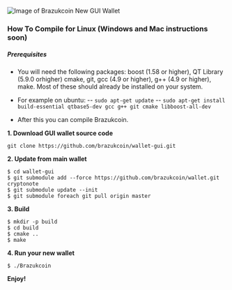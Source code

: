 
![Image of Brazukcoin New GUI Wallet](https://i.imgur.com/fFoTr8y.png)


### How To Compile for Linux (Windows and Mac instructions soon)


##### Prerequisites

- You will need the following packages: boost (1.58 or higher), QT Library (5.9.0 orhigher) cmake, git, gcc (4.9 or higher), g++ (4.9 or higher), make. Most of these should already be installed on your system.

- For example on ubuntu:
-- `sudo apt-get update`
-- `sudo apt-get install build-essential qtbase5-dev gcc g++ git cmake libboost-all-dev`

- After this you can compile Brazukcoin.



**1. Download GUI wallet source code**

```
git clone https://github.com/brazukcoin/wallet-gui.git
```

**2. Update from main wallet**

```
$ cd wallet-gui
$ git submodule add --force https://github.com/brazukcoin/wallet.git cryptonote
$ git submodule update --init
$ git submodule foreach git pull origin master
```

**3. Build**

```
$ mkdir -p build
$ cd build
$ cmake ..
$ make
```

**4. Run your new wallet**

```
$ ./Brazukcoin
```



**Enjoy!**

